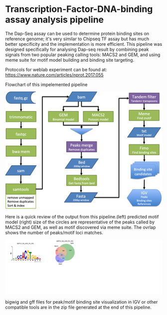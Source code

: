 
# Transcription-Factor-DNA-binding assay analysis pipeline

The Dap-Seq assay can be used to determine protein binding sites on reference genome; it's very similar to Chipseq TF assay but has much better specificity and the implementation is more efficient. This pipeline was designed specifically for analysing Dap-seq result by combining peak signals from two popular peaking calling tools: MACS2 and GEM, and using meme suite for motif model building and binding site targeting.

Protocols for weblab experiment can be found at:
https://www.nature.com/articles/nprot.2017.055

Flowchart of this impelemented pipeline

<img src='./images/pipeline.png' width=600 >

Here is a quick review of the output from this pipeline.(left) predicted motif model (right) size of the circles are representative of the peaks called by MACS2 and GEM, as well as motif discovered via meme suite. The ovrlap shows the number of peaks/motif loci matches.

<img src='./images/output.png' width=1000 >

bigwig and gff files for peak/motif binding site visualization in IGV or other compatible tools are in the zip file generated at the end of this pipeline.

